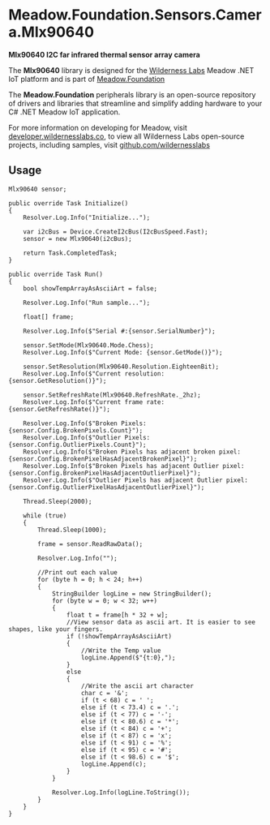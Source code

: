 # Meadow.Foundation.Sensors.Camera.Mlx90640

**Mlx90640 I2C far infrared thermal sensor array camera**

The **Mlx90640** library is designed for the [Wilderness Labs](www.wildernesslabs.co) Meadow .NET IoT platform and is part of [Meadow.Foundation](https://developer.wildernesslabs.co/Meadow/Meadow.Foundation/)

The **Meadow.Foundation** peripherals library is an open-source repository of drivers and libraries that streamline and simplify adding hardware to your C# .NET Meadow IoT application.

For more information on developing for Meadow, visit [developer.wildernesslabs.co](http://developer.wildernesslabs.co/), to view all Wilderness Labs open-source projects, including samples, visit [github.com/wildernesslabs](https://github.com/wildernesslabs/)

## Usage

```
Mlx90640 sensor;

public override Task Initialize()
{
    Resolver.Log.Info("Initialize...");

    var i2cBus = Device.CreateI2cBus(I2cBusSpeed.Fast);
    sensor = new Mlx90640(i2cBus);

    return Task.CompletedTask;
}

public override Task Run()
{
    bool showTempArrayAsAsciiArt = false;

    Resolver.Log.Info("Run sample...");

    float[] frame;

    Resolver.Log.Info($"Serial #:{sensor.SerialNumber}");

    sensor.SetMode(Mlx90640.Mode.Chess);
    Resolver.Log.Info($"Current Mode: {sensor.GetMode()}");

    sensor.SetResolution(Mlx90640.Resolution.EighteenBit);
    Resolver.Log.Info($"Current resolution: {sensor.GetResolution()}");

    sensor.SetRefreshRate(Mlx90640.RefreshRate._2hz);
    Resolver.Log.Info($"Current frame rate: {sensor.GetRefreshRate()}");

    Resolver.Log.Info($"Broken Pixels: {sensor.Config.BrokenPixels.Count}");
    Resolver.Log.Info($"Outlier Pixels: {sensor.Config.OutlierPixels.Count}");
    Resolver.Log.Info($"Broken Pixels has adjacent broken pixel: {sensor.Config.BrokenPixelHasAdjacentBrokenPixel}");
    Resolver.Log.Info($"Broken Pixels has adjacent Outlier pixel: {sensor.Config.BrokenPixelHasAdjacentOutlierPixel}");
    Resolver.Log.Info($"Outlier Pixels has adjacent Outlier pixel: {sensor.Config.OutlierPixelHasAdjacentOutlierPixel}");

    Thread.Sleep(2000);

    while (true)
    {
        Thread.Sleep(1000);

        frame = sensor.ReadRawData();

        Resolver.Log.Info("");

        //Print out each value
        for (byte h = 0; h < 24; h++)
        {
            StringBuilder logLine = new StringBuilder();
            for (byte w = 0; w < 32; w++)
            {
                float t = frame[h * 32 + w];
                //View sensor data as ascii art. It is easier to see shapes, like your fingers.
                if (!showTempArrayAsAsciiArt)
                {
                    //Write the Temp value
                    logLine.Append($"{t:0},");
                }
                else
                {
                    //Write the ascii art character
                    char c = '&';
                    if (t < 68) c = ' ';
                    else if (t < 73.4) c = '.';
                    else if (t < 77) c = '-';
                    else if (t < 80.6) c = '*';
                    else if (t < 84) c = '+';
                    else if (t < 87) c = 'x';
                    else if (t < 91) c = '%';
                    else if (t < 95) c = '#';
                    else if (t < 98.6) c = '$';
                    logLine.Append(c);
                }
            }

            Resolver.Log.Info(logLine.ToString());
        }
    }
}

```
